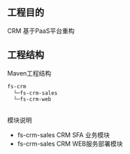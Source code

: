 ## 工程目的
CRM 基于PaaS平台重构

## 工程结构
Maven工程结构

```bash
fs-crm
  └─fs-crm-sales 
  └─fs-crm-web 
  
```
模块说明
- fs-crm-sales CRM SFA 业务模块
- fs-crm-sales CRM WEB服务部署模块




